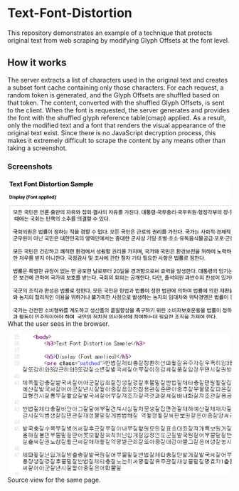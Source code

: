 # Text-Font-Distortion
This repository demonstrates an example of a technique that protects original text from web scraping by modifying Glyph Offsets at the font level.

## How it works
The server extracts a list of characters used in the original text and creates a subset font cache containing only those characters.
For each request, a random token is generated, and the Glyph Offsets are shuffled based on that token.
The content, converted with the shuffled Glyph Offsets, is sent to the client. When the font is requested, the server generates and provides the font with the shuffled glyph reference table(cmap) applied.
As a result, only the modified text and a font that renders the visual appearance of the original text exist. Since there is no JavaScript decryption process, this makes it extremely difficult to scrape the content by any means other than taking a screenshot.

### Screenshots
![Sample 1](doc/sample1.png)
What the user sees in the browser.

![Sample 2](doc/sample2.png)
Source view for the same page.
